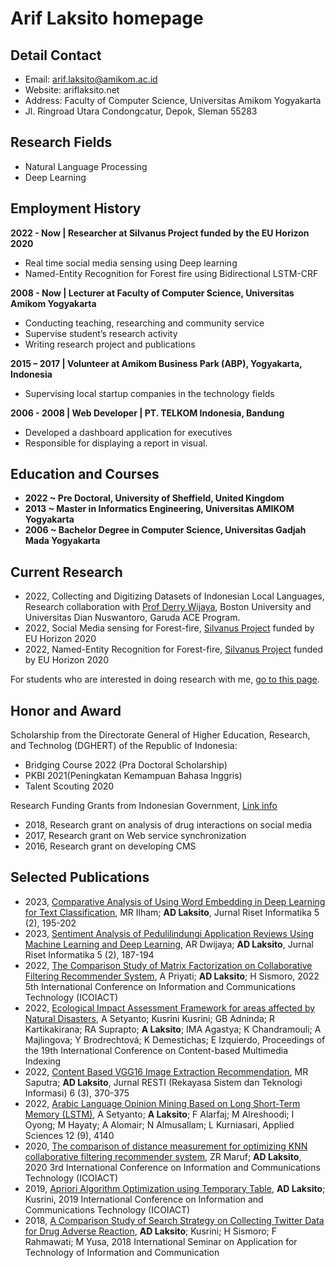 # Arif Laksito homepage

## Detail Contact
- Email: arif.laksito@amikom.ac.id
- Website: ariflaksito.net
- Address: Faculty of Computer Science, Universitas Amikom Yogyakarta
- Jl. Ringroad Utara Condongcatur, Depok, Sleman 55283

## Research Fields
- Natural Language Processing
- Deep Learning

## Employment History
**2022 - Now | Researcher at Silvanus Project funded by the EU Horizon 2020**
- Real time social media sensing using Deep learning
- Named-Entity Recognition for Forest fire using Bidirectional LSTM-CRF

**2008 - Now | Lecturer at Faculty of Computer Science, Universitas Amikom Yogyakarta**
- Conducting teaching, researching and community service
- Supervise student’s research activity
- Writing research project and publications

**2015 – 2017 | Volunteer at Amikom Business Park (ABP), Yogyakarta, Indonesia**
-  Supervising local startup companies in the technology fields

**2006 - 2008 | Web Developer | PT. TELKOM Indonesia, Bandung**
- Developed a dashboard application for executives
- Responsible for displaying a report in visual.

## Education and Courses
- **2022 ~ Pre Doctoral, University of Sheffield, United Kingdom**
- **2013 ~ Master in Informatics Engineering, Universitas AMIKOM Yogyakarta**
- **2006 ~ Bachelor Degree in Computer Science, Universitas Gadjah Mada Yogyakarta**


<!-- - **Apr 2021 ~ Datacamp**, Introduction to Natural Language Processing in Python - [See Credential](https://www.datacamp.com/statement-of-accomplishment/course/923c9e6b1366e4e1de3715b7737975aa994b252b)
- **Apr 2021 ~ Datacamp**, Building Recommendation Engines in Python - [See Credential](https://www.datacamp.com/statement-of-accomplishment/course/ecaf48b52f1f9449341a6b9593637b70a540a3a2)
- **Oct 2020 ~ Dicoding**, Belajar Machine Learning untuk Pemula - [See Credential](https://www.dicoding.com/certificates/JMZVM236OZN9)
- **Sep 2020 ~ Coursera and University of Minnesota**, Recommender Systems: Matrix factorization and Advanced techniques. Grade Achieved: 100.00% - [See Credential](https://www.coursera.org/account/accomplishments/certificate/QRU9Q24EUZ3M)
- **Sep 2020 ~ Datacamp**, Building Recommendation Engines with PySpark. - [See Credential](https://www.datacamp.com/statement-of-accomplishment/course/ac0b2da3a7c1929fb911ad61ac056ff7212c4b26)
- **Sep 2020 ~ Datacamp**, Supervised Learning with scikit-learn. - [See Credential](https://www.datacamp.com/statement-of-accomplishment/course/e558b87ce3aef6fb09523c793076748155278811)
- **Sep 2020 ~ Datacamp**, Unsupervised Learning in Python. - [See Credential](https://www.datacamp.com/statement-of-accomplishment/course/7ddbb94f62e72d6e7bf8f7f9864d3de69e2a4860)
- **Aug 2020 ~ Coursera and University of Minnesota**, Recommender Systems: Evaluation and Metrics. Grade Achieved: 93.00% - [See Credential](https://www.coursera.org/account/accomplishments/certificate/MBK6LEJX2QJK)
- **Jul 2020 ~ Sanbercode**, Python - Data Science on 15 June - 10 July 2020. Grade Achieved: 88.00% - [See Credential](/assets/docs/Sanbercode_Data_Science.pdf)
- **Jul 2020 ~ Coursera and University of Minnesota**, Nearest Neighbor Collaborative Filtering. Grade Achieved: 96.00% - [See Credential](https://www.coursera.org/account/accomplishments/certificate/JUCUEQ5M2ZZH)
- **Jun 2020 ~ DQLab Data Challenge & BI Traveloka**: Hotel Search Engine Project. - [See Credential](/assets/docs/DQLab_Data_Challenge_Hotel_Rec.jpg)
- **Jun 2020 ~ Coursera and University of Minnesota**, Introduction to Recommender Systems: Non-Personalized and Content-Based. Completed 4 weeks; an average of 3-7 hours per week, plus 2-5 hours per week for honors track. Grade Achieved: 88.23% - [See Credential](https://www.coursera.org/account/accomplishments/certificate/PCC5EWSW8CDT)
- **Nov 2019 ~ Dicoding**, Android Jetpack Pro. - [See Credential](https://www.dicoding.com/certificates/4EXGY6REEXRL)
- **Dec 2018 ~ Dicoding**, Kotlin Android Developer Expert. - [See Credential](https://www.dicoding.com/certificates/1OP8DLOGVPQK)
- **Aug 2018 ~ Dicoding**, Belajar Fundamental Aplikasi Android. - [See Credential](https://www.dicoding.com/certificates/0LZ0D30ORX65)
- **Apr 2014 ~ Certificate of completion Java Programming, Oracle Academy**, Jakarta, Indonesia. Successfully completed 32 hours of professional development for Java Programming. - [See Credential](/assets/docs/Oracle_Java_Programming.jpg)
- **March 2013 ~ Certificate of completion Java Fundamentals, Oracle Academy**, Jakarta, Indonesia. Successfully completed 40 hours of professional development for the Java Fundamentals. - [See Credential](/assets/docs/Oracle_Java_Fundamental.jpg) -->

## Current Research
- 2022, Collecting and Digitizing Datasets of Indonesian Local Languages, Research collaboration with [Prof Derry Wijaya](https://derrywijaya.github.io/web/), Boston University and Universitas Dian Nuswantoro, Garuda ACE Program.
- 2022, Social Media sensing for Forest-fire, [Silvanus Project](https://silvanus-project.eu/) funded by EU Horizon 2020
- 2022, Named-Entity Recognition for Forest-fire, [Silvanus Project](https://silvanus-project.eu/) funded by EU Horizon 2020

For students who are interested in doing research with me, [go to this page](https://blog.ariflaksito.net/p/research-collaboration.html).

## Honor and Award
Scholarship from the Directorate General of Higher Education, Research, and Technolog (DGHERT) of the Republic of Indonesia:
- Bridging Course 2022 (Pra Doctoral Scholarship)
- PKBI 2021(Peningkatan Kemampuan Bahasa Inggris)
- Talent Scouting 2020

Research Funding Grants from Indonesian Government, [Link info](https://sinta.kemdikbud.go.id/authors/profile/6098026/?view=researches)
- 2018, Research grant on analysis of drug interactions on social media
- 2017, Research grant on Web service synchronization
- 2016, Research grant on developing CMS

<!-- Community Service Grant from Indonesian Government, [Link info](https://sinta.kemdikbud.go.id/authors/profile/6098026/?view=services)
- 2017, IBM Kesenian ketoprak dan shalawat pitutur

Google Scholarship Development Program
- Scholarship for Indonesian Lecturer in 2018 (Batch 2)
- Excellence of completing e-course in Android programming
-->
## Selected Publications
- 2023, [Comparative Analysis of Using Word Embedding in Deep Learning for Text Classification](http://ejournal.kresnamediapublisher.com/index.php/jri/article/view/507), MR Ilham; **AD Laksito**, Jurnal Riset Informatika 5 (2), 195-202
- 2023, [Sentiment Analysis of Pedulilindungi Application Reviews Using Machine Learning and Deep Learning](http://ejournal.kresnamediapublisher.com/index.php/jri/article/view/505), AR Dwijaya; **AD Laksito**, Jurnal Riset Informatika 5 (2), 187-194
- 2022, [The Comparison Study of Matrix Factorization on Collaborative Filtering Recommender System](https://ieeexplore.ieee.org/abstract/document/9972018), A Priyati; **AD Laksito**; H Sismoro, 2022 5th International Conference on Information and Communications Technology (ICOIACT)
- 2022, [Ecological Impact Assessment Framework for areas affected by Natural Disasters](https://dl.acm.org/doi/abs/10.1145/3549555.3549596), A Setyanto; Kusrini Kusrini; GB Adninda; R Kartikakirana; RA Suprapto; **A Laksito**; IMA Agastya; K Chandramouli; A Majlingova; Y Brodrechtová; K Demestichas; E Izquierdo, Proceedings of the 19th International Conference on Content-based Multimedia Indexing
- 2022, [Content Based VGG16 Image Extraction Recommendation](http://www.jurnal.iaii.or.id/index.php/RESTI/article/view/3909), MR Saputra; **AD Laksito**, Jurnal RESTI (Rekayasa Sistem dan Teknologi Informasi) 6 (3), 370-375
- 2022, [Arabic Language Opinion Mining Based on Long Short-Term Memory (LSTM)](https://www.mdpi.com/2076-3417/12/9/4140), A Setyanto; **A Laksito**; F Alarfaj; M Alreshoodi; I Oyong; M Hayaty; A Alomair; N Almusallam; L Kurniasari, Applied Sciences 12 (9), 4140
- 2020, [The comparison of distance measurement for optimizing KNN collaborative filtering recommender system](https://ieeexplore.ieee.org/abstract/document/9332108), ZR Maruf; **AD Laksito**, 2020 3rd International Conference on Information and Communications Technology (ICOIACT)
- 2019, [Apriori Algorithm Optimization using Temporary Table](https://ieeexplore.ieee.org/abstract/document/8938475), **AD Laksito**; Kusrini, 2019 International Conference on Information and Communications Technology (ICOIACT)
- 2018, [A Comparison Study of Search Strategy on Collecting Twitter Data for Drug Adverse Reaction](https://ieeexplore.ieee.org/abstract/document/8549746), **AD Laksito**; Kusrini; H Sismoro; F Rahmawati; M Yusa, 2018 International Seminar on Application for Technology of Information and Communication

<!--
- [Google Scholar](https://scholar.google.co.id/citations?user=9zhrw7YAAAAJ&hl=id)
- [Scopus](https://www.scopus.com/authid/detail.uri?authorId=57200217326)
- [ORCID](https://orcid.org/0000-0003-4679-2544)
- [Sinta Indonesia](https://sinta3.ristekbrin.go.id/authors/profile/6098026)

## Skills
- Strong communication/presentation skills.
- Web programming using PHP, JavaScript.
- Android programming using Java and Kotlin.
- SQL Database Programming.
- Machine learning programming using Python.
-->
